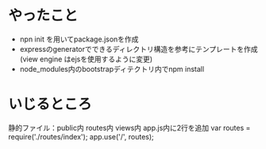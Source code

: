 # やったこと
- npn init を用いてpackage.jsonを作成
- expressのgeneratorでできるディレクトリ構造を参考にテンプレートを作成
(view engine はejsを使用するように変更)
- node_modules内のbootstrapディテクトリ内でnpm install

# いじるところ
  静的ファイル：public内
  routes内
  views内
  app.js内に2行を追加
    var routes = require('./routes/index');
    app.use('/', routes);